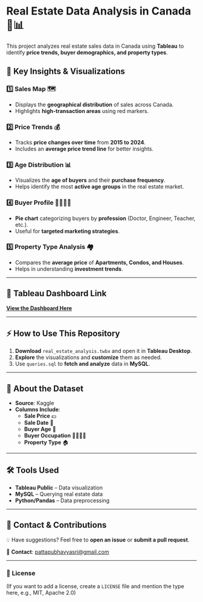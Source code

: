 # **Real Estate Data Analysis in Canada** 🏡📊

This project analyzes real estate sales data in Canada using **Tableau** to identify **price trends, buyer demographics, and property types**.

## 📌 **Key Insights & Visualizations**

### 1️⃣ **Sales Map 🗺️**
- Displays the **geographical distribution** of sales across Canada.
- Highlights **high-transaction areas** using red markers.

### 2️⃣ **Price Trends 💰**
- Tracks **price changes over time** from **2015 to 2024**.
- Includes an **average price trend line** for better insights.

### 3️⃣ **Age Distribution 📊**
- Visualizes the **age of buyers** and their **purchase frequency**.
- Helps identify the most **active age groups** in the real estate market.

### 4️⃣ **Buyer Profile 👨‍💼👩‍💼**
- **Pie chart** categorizing buyers by **profession** (Doctor, Engineer, Teacher, etc.).
- Useful for **targeted marketing strategies**.

### 5️⃣ **Property Type Analysis 🏘️**
- Compares the **average price** of **Apartments, Condos, and Houses**.
- Helps in understanding **investment trends**.

---

## 🔗 **Tableau Dashboard Link**
[**View the Dashboard Here**](https://public.tableau.com/shared/C43RBY9JD?:display_count=n&:origin=viz_share_link)

---

## ⚡ **How to Use This Repository**
1. **Download** `real_estate_analysis.twbx` and open it in **Tableau Desktop**.
2. **Explore** the visualizations and **customize** them as needed.
3. Use `queries.sql` to **fetch and analyze** data in **MySQL**.

---

## 📌 **About the Dataset**
- **Source**: Kaggle
- **Columns Include**:
  - **Sale Price** 💵
  - **Sale Date** 📅
  - **Buyer Age** 🎂
  - **Buyer Occupation** 👨‍💼👩‍💼
  - **Property Type** 🏠

---

## 🛠️ **Tools Used**
- **Tableau Public** – Data visualization
- **MySQL** – Querying real estate data
- **Python/Pandas** – Data preprocessing

---

## 📩 **Contact & Contributions**
💡 Have suggestions? Feel free to **open an issue** or **submit a pull request**.

📧 **Contact**: [pattapubhavyasri@gmail.com](mailto:pattapubhavyasri@gmail.com)

---

### 📜 **License**
(If you want to add a license, create a `LICENSE` file and mention the type here, e.g., MIT, Apache 2.0)
